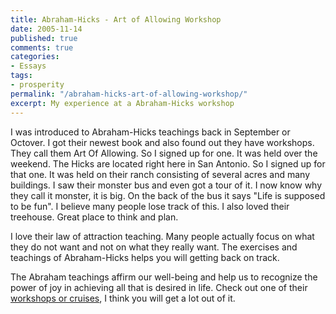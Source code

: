 ```yaml
---
title: Abraham-Hicks - Art of Allowing Workshop
date: 2005-11-14
published: true
comments: true
categories:
- Essays
tags:
- prosperity
permalink: "/abraham-hicks-art-of-allowing-workshop/"
excerpt: My experience at a Abraham-Hicks workshop
---
```

I was introduced to Abraham-Hicks teachings back in September or Octover. I got their newest book and also found out they have workshops. They call them Art Of Allowing. So I signed up for one. It was held over the weekend. The Hicks are located right here in San Antonio. So I signed up for that one. It was held on their ranch consisting of several acres and many buildings. I saw their monster bus and even got a tour of it. I now know why they call it monster, it is big. On the back of the bus it says "Life is supposed to be fun". I believe many people lose track of this. I also loved their treehouse. Great place to think and plan.

I love their law of attraction teaching. Many people actually focus on what they do not want and not on what they really want. The exercises and teachings of Abraham-Hicks helps you will getting back on track.

The Abraham teachings affirm our well-being and help us to recognize the power of joy in achieving all that is desired in life. Check out one of their <a href="http://www.abraham-seminars.com/" rel="nofollow">workshops or cruises</a>, I think you will get a lot out of it.